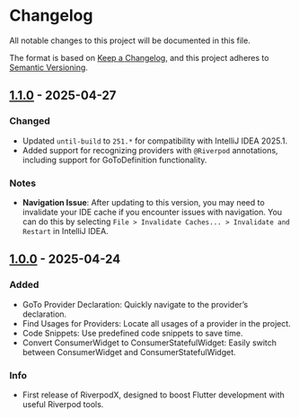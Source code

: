 # Changelog

All notable changes to this project will be documented in this file.

The format is based on [Keep a Changelog](https://keepachangelog.com/en/1.1.0/),
and this project adheres to [Semantic Versioning](https://semver.org/spec/v2.0.0.html).

## [1.1.0](https://github.com/ginex25/RiverpodX/releases/tag/v1.1.0) - 2025-04-27

### Changed

- Updated `until-build` to `251.*` for compatibility with IntelliJ IDEA 2025.1.
- Added support for recognizing providers with `@Riverpod` annotations, including support for GoToDefinition
  functionality.

### Notes

- **Navigation Issue**: After updating to this version, you may need to invalidate your IDE cache if you encounter
  issues with navigation. You can do this by selecting `File > Invalidate Caches... > Invalidate and Restart` in
  IntelliJ IDEA.

## [1.0.0](https://github.com/ginex25/RiverpodX/releases/tag/v1.0.0) - 2025-04-24

### Added

- GoTo Provider Declaration: Quickly navigate to the provider’s declaration.
- Find Usages for Providers: Locate all usages of a provider in the project.
- Code Snippets: Use predefined code snippets to save time.
- Convert ConsumerWidget to ConsumerStatefulWidget: Easily switch between ConsumerWidget and ConsumerStatefulWidget.

### Info

- First release of RiverpodX, designed to boost Flutter development with useful Riverpod tools.
